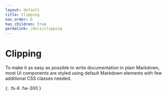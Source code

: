 ```yaml
---
layout: default
title: Clipping
nav_order: 6
has_children: true
permalink: /docs/clipping
---
```


# Clipping

To make it as easy as possible to write documentation in plain Markdown, most UI components are styled using default Markdown elements with few additional CSS classes needed.


{: .fs-6 .fw-300 }
